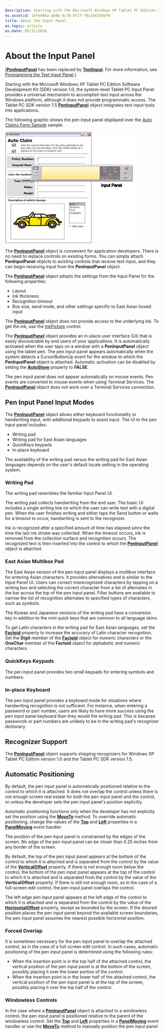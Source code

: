 ```yaml
---
Description: Starting with the Microsoft Windows XP Tablet PC Edition Software Development Kit (SDK) version 1.0, the system-level Tablet PC Input Panel provides a universal mechanism to accomplish text input across the Windows platform, although it does not provide programmatic access. The Tablet PC SDK version 1.5 PenInputPanel object integrates text input tools into applications.
ms.assetid: 14fe4963-ab9b-4c78-9f17-791c68378ef0
title: About the Input Panel
ms.topic: article
ms.date: 05/31/2018
---
```


# About the Input Panel

\[[**PenInputPanel**](peninputpanel-class.md) has been replaced by [**TextInput**](/windows/desktop/api/peninputpanel/nn-peninputpanel-itextinputpanel). For more information, see [Programming the Text Input Panel](programming-the-text-input-panel.md).\]

Starting with the Microsoft Windows XP Tablet PC Edition Software Development Kit (SDK) version 1.0, the system-level Tablet PC Input Panel provides a universal mechanism to accomplish text input across the Windows platform, although it does not provide programmatic access. The Tablet PC SDK version 1.5 [**PenInputPanel**](peninputpanel-class.md) object integrates text input tools into applications.

The following graphic shows the pen input panel displayed over the [Auto Claims Form Sample](auto-claims-form-sample.md) sample.

![pen input panel displayed over auto claims form sample sample](images/36eaa36b-1b0c-4363-96fa-092f70663ffa.jpg)

The [**PenInputPanel**](peninputpanel-class.md) object is convenient for application developers. There is no need to replace controls on existing forms. You can simply attach **PenInputPanel** objects to existing controls that receive text input, and they can begin receiving input from the **PenInputPanel** object.

The [**PenInputPanel**](peninputpanel-class.md) object adopts the settings from the Input Panel for the following properties:

-   Layout
-   Ink thickness
-   Recognition timeout
-   Box size, send mode, and other settings specific to East Asian boxed input

The [**PenInputPanel**](peninputpanel-class.md) object does not provide access to the underlying ink. To get the ink, use the [InkPicture](inkpicture-control-reference.md) control.

The [**PenInputPanel**](peninputpanel-class.md) object provides an in-place user interface (UI) that is easily discoverable by end users of your applications. It is automatically activated when the user taps on a window with a **PenInputPanel** object using the tablet pen. The pen input panel appears automatically when the system detects a CursorButtonUp event for the window to which the **PenInputPanel** object is attached. Automatic activation can be disabled by setting the [**AutoShow**](https://msdn.microsoft.com/en-us/library/ms703289(v=VS.85).aspx) property to **FALSE**.

The pen input panel does not appear automatically on mouse events. Pen events are converted to mouse events when using Terminal Services. The [**PenInputPanel**](peninputpanel-class.md) object does not work over a Terminal Services connection.

## Pen Input Panel Input Modes

The [**PenInputPanel**](peninputpanel-class.md) object allows either keyboard functionality or handwriting input, with additional keypads to assist input. The UI to the pen input panel includes:

-   Writing pad
-   Writing pad for East Asian languages
-   QuickKeys keypads
-   In-place keyboard

The availability of the writing pad versus the writing pad for East Asian languages depends on the user's default locale setting in the operating system.

### Writing Pad

The writing pad resembles the familiar Input Panel UI.

The writing pad collects handwriting from the end user. The basic UI includes a single writing line on which the user can write text with a digital pen. When the user finishes writing and either taps the Send button or waits for a timeout to occur, handwriting is sent to the recognizer.

Ink is recognized after a specified amount of time has elapsed since the time the last ink stroke was collected. When the timeout occurs, ink is removed from the collection surface and recognition occurs. The recognized text is then inserted into the control to which the [**PenInputPanel**](peninputpanel-class.md) object is attached.

### East Asian Multibox Pad

The East Asian version of the pen input panel displays a multibox interface for entering Asian characters. It provides alternatives and is similar to the Input Panel UI. Users can correct misrecognized characters by tapping on a writing box and selecting the correct character from a list of alternates in the bar across the top of the pen input panel. Filter buttons are available to narrow the list of recognition alternates to specified types of characters, such as symbols.

The Korean and Japanese versions of the writing pad have a conversion key in addition to the mini quick keys that are common to all language skins.

To get Latin characters in the writing pad for East Asian languages, set the [**Factoid**](/windows/desktop/api/peninputpanel/nf-peninputpanel-ipeninputpanel-get_factoid) property to increase the accuracy of Latin character recognition. Set the **Digit** member of the [**Factoid**](factoid-constants.md) object for numeric characters or the **OneChar** member of the **Factoid** object for alphabetic and numeric characters.

### QuickKeys Keypads

The pen input panel provides two small keypads for entering symbols and numbers.

### In-place Keyboard

The pen input panel provides a keyboard mode for situations where handwriting recognition is not sufficient. For instance, when entering a password or part number, users are likely to have more success using the pen input panel keyboard than they would the writing pad. This is because passwords or part numbers are unlikely to be in the writing pad's recognizer dictionary.

## Recognizer Support

The [**PenInputPanel**](peninputpanel-class.md) object supports shipping recognizers for Windows XP Tablet PC Edition version 1.0 and the Tablet PC SDK version 1.5.

## Automatic Positioning

By default, the pen input panel is automatically positioned relative to the control to which it is attached. It does not overlap the control unless there is not enough screen real estate for both the pen input panel and the control, or unless the developer sets the pen input panel's position explicitly.

Automatic positioning functions only when the developer has not explicitly set the position using the [**MoveTo**](/windows/desktop/api/peninputpanel/nf-peninputpanel-ipeninputpanel-moveto) method. To override automatic positioning, change the values of the [**Top**](/windows/desktop/api/peninputpanel/nf-peninputpanel-ipeninputpanel-get_top) and [**Left**](https://msdn.microsoft.com/en-us/library/ms701203(v=VS.85).aspx) properties in a [**PanelMoving**](peninputpanel-panelmoving.md) event handler.

The position of the pen input panel is constrained by the edges of the screen. No edge of the pen input panel can be closer than 0.25 inches from any border of the screen.

By default, the top of the pen input panel appears at the bottom of the control to which it is attached and is separated from the control by the value of the [**VerticalOffset**](/windows/desktop/api/peninputpanel/nf-peninputpanel-ipeninputpanel-get_verticaloffset) property. If there is not enough room below the control, the bottom of the pen input panel appears at the top of the control to which it is attached and is separated from the control by the value of the **VerticalOffset** property. If there is still not enough room, as in the case of a full-screen edit control, the pen input panel overlaps the control.

The left edge pen input panel appears at the left edge of the control to which it is attached and is separated from the control by the value of the [**HorizontalOffset**](/windows/desktop/api/peninputpanel/nf-peninputpanel-ipeninputpanel-get_horizontaloffset) property, except as bounded by the screen. If the desired position places the pen input panel beyond the available screen boundaries, the pen input panel assumes the nearest possible horizontal position.

### Forced Overlap

It is sometimes necessary for the pen input panel to overlap the attached control, as in the case of a full-screen edit control. In such cases, automatic positioning of the pen input panel is determined using the following rules:

-   When the insertion point is in the top half of the attached control, the vertical position of the pen input panel is at the bottom of the screen, possibly placing it over the lower portion of the control.
-   When the insertion point is in the lower half of the attached control, the vertical position of the pen input panel is at the top of the screen, possibly placing it over the top half of the control.

### Windowless Controls

In the case where a [**PenInputPanel**](peninputpanel-class.md) object is attached to a windowless control, the pen input panel is positioned relative to the parent of the windowless control. Set the [**Top**](/windows/desktop/api/peninputpanel/nf-peninputpanel-ipeninputpanel-get_top) and [**Left**](https://msdn.microsoft.com/en-us/library/ms701203(v=VS.85).aspx) properties in a [**PanelMoving**](peninputpanel-panelmoving.md) event handler or use the [**MoveTo**](/windows/desktop/api/peninputpanel/nf-peninputpanel-ipeninputpanel-moveto) method to manually position the pen input panel.

 

 



